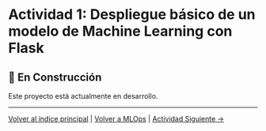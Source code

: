 # Actividad 1: Despliegue básico de un modelo de Machine Learning con Flask

## 🚧 En Construcción

Este proyecto está actualmente en desarrollo.

---

[Volver al índice principal](../../README.md) | [Volver a MLOps](../README.md) | [Actividad Siguiente →](../Actividad_2_Docker/README.md)